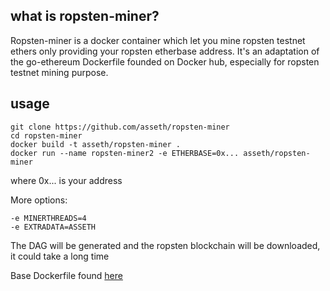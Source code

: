 ## what is ropsten-miner?

Ropsten-miner is a docker container which let you mine ropsten testnet ethers only providing your ropsten etherbase address. It's an adaptation of the go-ethereum Dockerfile founded on Docker hub, especially for ropsten testnet mining purpose.

## usage

    git clone https://github.com/asseth/ropsten-miner
    cd ropsten-miner
    docker build -t asseth/ropsten-miner .
    docker run --name ropsten-miner2 -e ETHERBASE=0x... asseth/ropsten-miner

where 0x... is your address

More options:

    -e MINERTHREADS=4
    -e EXTRADATA=ASSETH

The DAG will be generated and the ropsten blockchain will be downloaded, it could take a long time


Base Dockerfile found [here](https://hub.docker.com/r/ethereum/client-go/~/dockerfile/)
